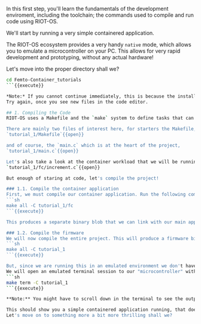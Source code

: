 In this first step, you'll learn the fundamentals of the development enviroment, including the toolchain; the commands used to compile and run code using RIOT-OS.

We'll start by running a very simple containered application.

The RIOT-OS ecosystem provides a very handy `native` mode, which allows you to emulate a microcontroller on your PC. This allows for very rapid development and prototyping, without any actual hardware! 

Let's move into the proper directory shall we?
```sh
cd Femto-Container_tutorials
```{{execute}}

*Note:* If you cannot continue immediately, this is because the installation of the dependencies has not yet finished.
Try again, once you see new files in the code editor.

## 1. Compiling the Code
RIOT-OS uses a Makefile and the `make` system to define tasks that can be run, and much more. Let's dive into what makes up the basic structure of a RIOT-OS project.

There are mainly two files of interest here, for starters the Makefile,
`tutorial_1/Makefile`{{open}}

and of course, the `main.c` which is at the heart of the project,
`tutorial_1/main.c`{{open}}

Let's also take a look at the container workload that we will be running. This is defined in a subdirectory of our application.
`tutorial_1/fc/increment.c`{{open}}

But enough of staring at code, let's compile the project! 

### 1.1. Compile the container application
First, we must compile our container application. Run the following command to compile the container:
```sh
make all -C tutorial_1/fc
```{{execute}}

This produces a separate binary blob that we can link with our main application/firmware.

### 1.2. Compile the firmware
We will now compile the entire project. This will produce a firmware binary that is possible to flash to a microcontroller.
```sh
make all -C tutorial_1
```{{execute}}

But, since we are running this in an emulated environment we don't have to flash the actual firmware. Instead, we can jump directly to "running" the code.
We will open an emulated terminal session to our "microcontroller" with the `make term` command.
```sh
make term -C tutorial_1
```{{execute}}

**Note:** You might have to scroll down in the terminal to see the output.

This should show you a simple containered application running, that does nothing more exciting than take an input, increment it, and return the value.
Let's move on to something more a bit more thrilling shall we?
